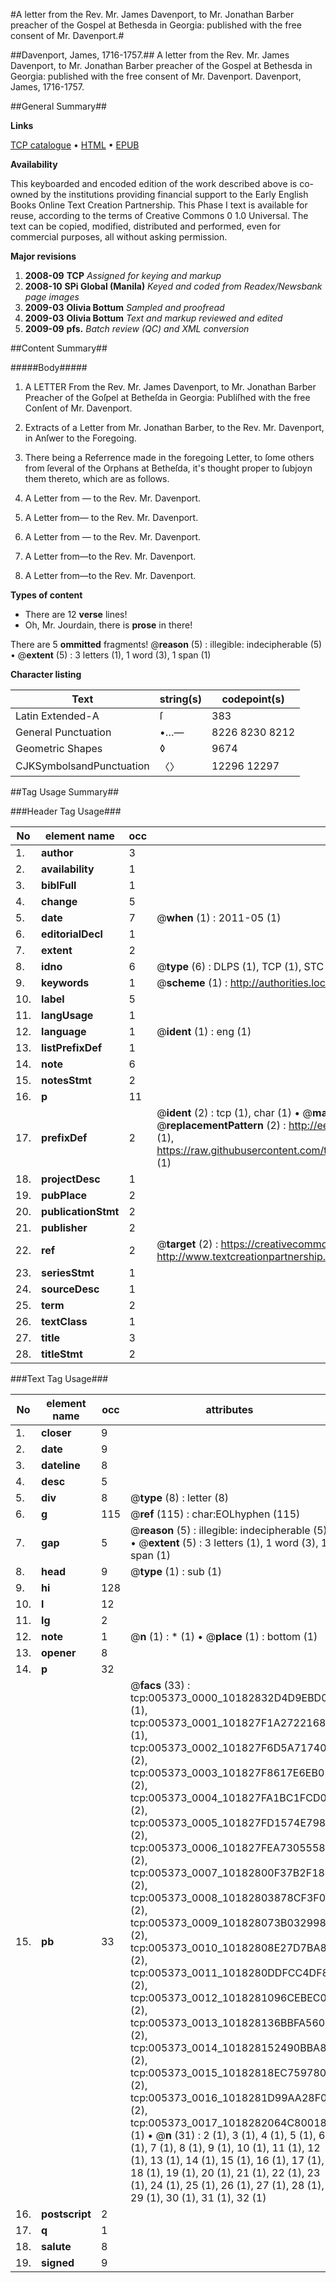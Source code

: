#A letter from the Rev. Mr. James Davenport, to Mr. Jonathan Barber preacher of the Gospel at Bethesda in Georgia: published with the free consent of Mr. Davenport.#

##Davenport, James, 1716-1757.##
A letter from the Rev. Mr. James Davenport, to Mr. Jonathan Barber preacher of the Gospel at Bethesda in Georgia: published with the free consent of Mr. Davenport.
Davenport, James, 1716-1757.

##General Summary##

**Links**

[TCP catalogue](http://www.ota.ox.ac.uk/tcp/)  • 
[HTML](http://tei.it.ox.ac.uk/tcp/Texts-HTML/free/N04/N04346.html)  • 
[EPUB](http://tei.it.ox.ac.uk/tcp/Texts-EPUB/free/N04/N04346.epub)

**Availability**

This keyboarded and encoded edition of the
	       work described above is co-owned by the institutions
	       providing financial support to the Early English Books
	       Online Text Creation Partnership. This Phase I text is
	       available for reuse, according to the terms of Creative
	       Commons 0 1.0 Universal. The text can be copied,
	       modified, distributed and performed, even for
	       commercial purposes, all without asking permission.

**Major revisions**

1. __2008-09__ __TCP__ *Assigned for keying and markup*
1. __2008-10__ __SPi Global (Manila)__ *Keyed and coded from Readex/Newsbank page images*
1. __2009-03__ __Olivia Bottum__ *Sampled and proofread*
1. __2009-03__ __Olivia Bottum__ *Text and markup reviewed and edited*
1. __2009-09__ __pfs.__ *Batch review (QC) and XML conversion*

##Content Summary##

#####Body#####

1. A LETTER From the Rev. Mr. James Davenport, to Mr. Jonathan Barber Preacher of the Goſpel at Betheſda in Georgia: Publiſhed with the free Conſent of Mr. Davenport.

1. Extracts of a Letter from Mr. Jonathan Barber, to the Rev. Mr. Davenport, in Anſwer to the Foregoing.

1. There being a Referrence made in the foregoing Letter, to ſome others from ſeveral of the Orphans at Betheſda, it's thought proper to ſubjoyn them thereto, which are as follows.

1. A Letter from — to the Rev. Mr. Davenport.

1. A Letter from— to the Rev. Mr. Davenport.

1. A Letter from — to the Rev. Mr. Davenport.

1. A Letter from—to the Rev. Mr. Davenport.

1. A Letter from—to the Rev. Mr. Davenport.

**Types of content**

  * There are 12 **verse** lines!
  * Oh, Mr. Jourdain, there is **prose** in there!

There are 5 **ommitted** fragments! 
 @__reason__ (5) : illegible: indecipherable (5)  •  @__extent__ (5) : 3 letters (1), 1 word (3), 1 span (1)

**Character listing**


|Text|string(s)|codepoint(s)|
|---|---|---|
|Latin Extended-A|ſ|383|
|General Punctuation|•…—|8226 8230 8212|
|Geometric Shapes|◊|9674|
|CJKSymbolsandPunctuation|〈〉|12296 12297|

##Tag Usage Summary##

###Header Tag Usage###

|No|element name|occ|attributes|
|---|---|---|---|
|1.|__author__|3||
|2.|__availability__|1||
|3.|__biblFull__|1||
|4.|__change__|5||
|5.|__date__|7| @__when__ (1) : 2011-05 (1)|
|6.|__editorialDecl__|1||
|7.|__extent__|2||
|8.|__idno__|6| @__type__ (6) : DLPS (1), TCP (1), STC (1), NOTIS (1), IMAGE-SET (1), EVANS-CITATION (1)|
|9.|__keywords__|1| @__scheme__ (1) : http://authorities.loc.gov/ (1)|
|10.|__label__|5||
|11.|__langUsage__|1||
|12.|__language__|1| @__ident__ (1) : eng (1)|
|13.|__listPrefixDef__|1||
|14.|__note__|6||
|15.|__notesStmt__|2||
|16.|__p__|11||
|17.|__prefixDef__|2| @__ident__ (2) : tcp (1), char (1)  •  @__matchPattern__ (2) : ([0-9\-]+):([0-9IVX]+) (1), (.+) (1)  •  @__replacementPattern__ (2) : http://eebo.chadwyck.com/downloadtiff?vid=$1&page=$2 (1), https://raw.githubusercontent.com/textcreationpartnership/Texts/master/tcpchars.xml#$1 (1)|
|18.|__projectDesc__|1||
|19.|__pubPlace__|2||
|20.|__publicationStmt__|2||
|21.|__publisher__|2||
|22.|__ref__|2| @__target__ (2) : https://creativecommons.org/publicdomain/zero/1.0/ (1), http://www.textcreationpartnership.org/docs/. (1)|
|23.|__seriesStmt__|1||
|24.|__sourceDesc__|1||
|25.|__term__|2||
|26.|__textClass__|1||
|27.|__title__|3||
|28.|__titleStmt__|2||


###Text Tag Usage###

|No|element name|occ|attributes|
|---|---|---|---|
|1.|__closer__|9||
|2.|__date__|9||
|3.|__dateline__|8||
|4.|__desc__|5||
|5.|__div__|8| @__type__ (8) : letter (8)|
|6.|__g__|115| @__ref__ (115) : char:EOLhyphen (115)|
|7.|__gap__|5| @__reason__ (5) : illegible: indecipherable (5)  •  @__extent__ (5) : 3 letters (1), 1 word (3), 1 span (1)|
|8.|__head__|9| @__type__ (1) : sub (1)|
|9.|__hi__|128||
|10.|__l__|12||
|11.|__lg__|2||
|12.|__note__|1| @__n__ (1) : * (1)  •  @__place__ (1) : bottom (1)|
|13.|__opener__|8||
|14.|__p__|32||
|15.|__pb__|33| @__facs__ (33) : tcp:005373_0000_10182832D4D9EBD0 (1), tcp:005373_0001_101827F1A2722168 (1), tcp:005373_0002_101827F6D5A71740 (2), tcp:005373_0003_101827F8617E6EB0 (2), tcp:005373_0004_101827FA1BC1FCD0 (2), tcp:005373_0005_101827FD1574E798 (2), tcp:005373_0006_101827FEA7305558 (2), tcp:005373_0007_10182800F37B2F18 (2), tcp:005373_0008_10182803878CF3F0 (2), tcp:005373_0009_101828073B032998 (2), tcp:005373_0010_10182808E27D7BA8 (2), tcp:005373_0011_1018280DDFCC4DF8 (2), tcp:005373_0012_1018281096CEBEC0 (2), tcp:005373_0013_101828136BBFA560 (2), tcp:005373_0014_101828152490BBA8 (2), tcp:005373_0015_10182818EC759780 (2), tcp:005373_0016_1018281D99AA28F0 (2), tcp:005373_0017_1018282064C80018 (1)  •  @__n__ (31) : 2 (1), 3 (1), 4 (1), 5 (1), 6 (1), 7 (1), 8 (1), 9 (1), 10 (1), 11 (1), 12 (1), 13 (1), 14 (1), 15 (1), 16 (1), 17 (1), 18 (1), 19 (1), 20 (1), 21 (1), 22 (1), 23 (1), 24 (1), 25 (1), 26 (1), 27 (1), 28 (1), 29 (1), 30 (1), 31 (1), 32 (1)|
|16.|__postscript__|2||
|17.|__q__|1||
|18.|__salute__|8||
|19.|__signed__|9||

